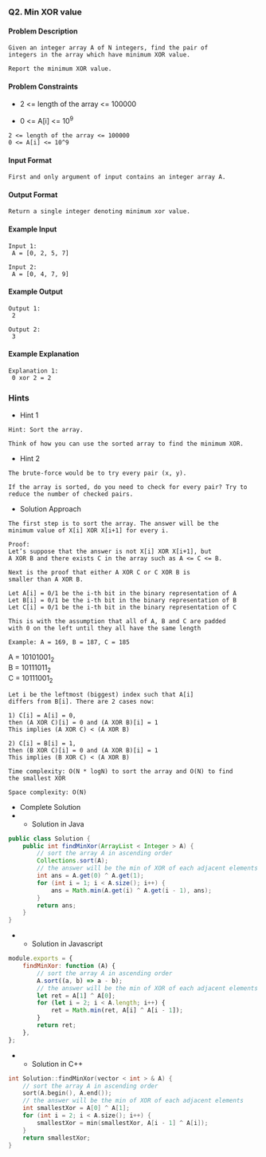 ### Q2. Min XOR value
#### Problem Description
```text
Given an integer array A of N integers, find the pair of 
integers in the array which have minimum XOR value. 

Report the minimum XOR value.
```
#### Problem Constraints
* <p>2 &lt;= length of the array &lt;= 100000 </p> 
* <p>0 &lt;= A[i] &lt;= 10<sup>9</sup></p>
```text
2 <= length of the array <= 100000
0 <= A[i] <= 10^9
```
#### Input Format
```text
First and only argument of input contains an integer array A.
```
#### Output Format
```text
Return a single integer denoting minimum xor value.
```
#### Example Input
```text
Input 1:
 A = [0, 2, 5, 7]

Input 2:
 A = [0, 4, 7, 9]
```
#### Example Output
```text
Output 1:
 2

Output 2:
 3
```
#### Example Explanation
```text
Explanation 1:
 0 xor 2 = 2
```
### Hints
* Hint 1
```text
Hint: Sort the array.

Think of how you can use the sorted array to find the minimum XOR.
```
* Hint 2
```text
The brute-force would be to try every pair (x, y).

If the array is sorted, do you need to check for every pair? Try to 
reduce the number of checked pairs.
```
* Solution Approach
```text
The first step is to sort the array. The answer will be the 
minimum value of X[i] XOR X[i+1] for every i.

Proof:
Let’s suppose that the answer is not X[i] XOR X[i+1], but 
A XOR B and there exists C in the array such as A <= C <= B.

Next is the proof that either A XOR C or C XOR B is 
smaller than A XOR B.

Let A[i] = 0/1 be the i-th bit in the binary representation of A
Let B[i] = 0/1 be the i-th bit in the binary representation of B
Let C[i] = 0/1 be the i-th bit in the binary representation of C

This is with the assumption that all of A, B and C are padded 
with 0 on the left until they all have the same length

Example: A = 169, B = 187, C = 185
```

<p>A = 10101001<sub>2</sub>  <br>
B = 10111011<sub>2</sub>  <br>
C = 10111001<sub>2</sub></p>

```text
Let i be the leftmost (biggest) index such that A[i] 
differs from B[i]. There are 2 cases now:

1) C[i] = A[i] = 0,
then (A XOR C)[i] = 0 and (A XOR B)[i] = 1
This implies (A XOR C) < (A XOR B)

2) C[i] = B[i] = 1,
then (B XOR C)[i] = 0 and (A XOR B)[i] = 1
This implies (B XOR C) < (A XOR B)

Time complexity: O(N * logN) to sort the array and O(N) to find 
the smallest XOR

Space complexity: O(N)
```

* Complete Solution
* * Solution in Java
```java
public class Solution {
    public int findMinXor(ArrayList < Integer > A) {
        // sort the array A in ascending order
        Collections.sort(A);
        // the answer will be the min of XOR of each adjacent elements
        int ans = A.get(0) ^ A.get(1);
        for (int i = 1; i < A.size(); i++) {
            ans = Math.min(A.get(i) ^ A.get(i - 1), ans);
        }
        return ans;
    }
}
```
* * Solution in Javascript
```javascript
module.exports = {
    findMinXor: function (A) {
        // sort the array A in ascending order
        A.sort((a, b) => a - b);
        // the answer will be the min of XOR of each adjacent elements
        let ret = A[1] ^ A[0];
        for (let i = 2; i < A.length; i++) {
            ret = Math.min(ret, A[i] ^ A[i - 1]);
        }
        return ret;
    },
};
```
* * Solution in C++
```cpp
int Solution::findMinXor(vector < int > & A) {
    // sort the array A in ascending order
    sort(A.begin(), A.end());
    // the answer will be the min of XOR of each adjacent elements
    int smallestXor = A[0] ^ A[1];
    for (int i = 2; i < A.size(); i++) {
        smallestXor = min(smallestXor, A[i - 1] ^ A[i]);
    }
    return smallestXor;
}
```

